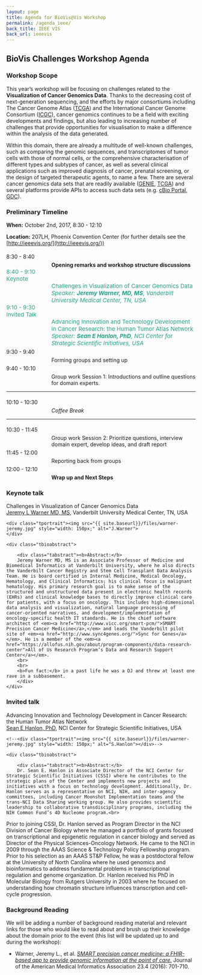 ```yaml
---
layout: page
title: Agenda for BioVis@Vis Workshop
permalink: /agenda_ieee/
back_title: IEEE VIS
back_url: ieeevis
---
```


## BioVis Challenges Workshop Agenda

### Workshop Scope
This year’s workshop will be focusing on challenges related to the **Visualization of Cancer Genomics Data**. Thanks to the decreasing cost of next-generation sequencing, and the efforts by major consortiums including The Cancer Genome Atlas ([TCGA](https://cancergenome.nih.gov/)) and the International Cancer Genome Consortium ([ICGC](http://icgc.org/)), cancer genomics continues to be a field with exciting developments and findings, but also leading to increasing number of challenges that provide opportunities for visualisation to make a difference within the analysis of the data generated.

Within this domain, there are already a multitude of well-known challenges, such as comparing the genomic sequences, and transcriptomes of tumor cells with those of normal cells, or the comprehensive characterisation of different types and subtypes of cancer, as well as several clinical applications such as improved diagnosis of cancer, prenatal screening, or the design of targeted therapeutic agents, to name a few. There are several cancer genomics data sets that are readily available ([GENIE](http://www.aacr.org/Research/Research/Pages/aacr-project-genie.aspx), [TCGA](https://cancergenome.nih.gov/)) and several platforms provide APIs to access such data sets (e.g. [cBio Portal](http://www.cbioportal.org/), [GDC](https://portal.gdc.cancer.gov/)).

### Preliminary Timeline
**When:** October 2nd, 2017, 8:30 - 12:10

**Location:** 207LH, Phoenix Convention Center (for further details see the [http://ieeevis.org/](http://ieeevis.org/))

<a name="agenda"></a>
<div>
  <div class="sumTime" style="padding-top:5px;"> 8:30 - 8:40 </div>
    <div class="ttile" style="padding-left:120px; padding-top:5px;"> <b>Opening remarks and workshop structure discussions</b></div>
</div>  

<div>
    <div class="sumTime2" style="font-size:15px;color:#21a186;">8:40 - 9:10</div>
    <div>
        <div class="sumContent" style="font-size:15px;color:#21a186;">Keynote</div>
        <div class="sumContent" style="padding-left:120px;font-size:15px;color:#21a186;">Challenges in Visualization of Cancer Genomics Data</div>
          <div class="sumDetail" style="padding-left:120px;font-size:15px;color:#21a186;"><i> Speaker: <b> Jeremy Warner, MD, MS</b>, Vanderbilt University Medical Center, TN, USA</i>
          </div>
    </div>
</div>

<div>
    <div class="sumTime2" style="font-size:15px;color:#21a186;">9:10 - 9:30</div>
    <div>
        <div class="sumContent" style="font-size:15px;color:#21a186;">Invited Talk</div>
        <div class="sumContent" style="padding-left:120px;font-size:15px;color:#21a186;">Advancing Innovation and Technology Development in Cancer Research: the Human Tumor Atlas Network</div>
          <div class="sumDetail" style="padding-left:120px;font-size:15px;color:#21a186;"><i> Speaker: <b> Sean E Hanlon, PhD</b>, NCI Center for Strategic Scientific Initiatives, USA</i>
          </div>
    </div>
</div>

<div>
  <div class="sumTime" style="padding-top:5px;"> 9:30 - 9:40 </div>
    <div class="ttile" style="padding-left:120px; padding-top:5px;">Forming groups and setting up</div>
</div>  

<div>
  <div class="sumTime" style="padding-top:5px;"> 9:40 - 10:10 </div>
    <div class="ttile" style="padding-left:120px; padding-top:5px;">Group work Session 1: Introductions and outline questions for domain experts.</div>
</div>  

<hr>
<div>
  <div class="sumTime" style="padding-top:5px;"> 10:10 - 10:30 </div>
    <div class="ttile" style="padding-left:120px; padding-top:5px;"> <em>Coffee Break </em></div>
</div>  
<hr>

<div>
  <div class="sumTime" style="padding-top:5px;"> 10:30 - 11:45 </div>
    <div class="ttile" style="padding-left:120px; padding-top:5px;">Group work Session 2: Prioritize questions, interview domain expert, develop ideas, and draft report</div>
</div>  

<div>
  <div class="sumTime" style="padding-top:5px;"> 11:45 - 12:00 </div>
    <div class="ttile" style="padding-left:120px; padding-top:5px;">Reporting back from groups</div>
</div>

<div>
  <div class="sumTime" style="padding-top:5px;"> 12:00 - 12:10 </div>
    <div class="ttile" style="padding-left:120px; padding-top:5px;"><b>Wrap up and Next Steps</b></div>
</div>


### Keynote talk

<div class="talk">
    <div class="ttitle">Challenges in Visualization of Cancer Genomics Data
    </div>
    <div><span class="tspeaker"><a href="http://www.vicc.org/dd/display.php?person=jeremy.warner">Jeremy L Warner MD, MS</a></span>, <span>Vanderbilt University Medical Center, TN, USA</span></div>

    <div class="tportrait"><img src="{{ site.baseurl}}/files/warner-jeremy.jpg" style="width: 150px;" alt="J.Warner">
    </div>

    <div class="tbioabstract">

        <div class="tabstract"><b>Abstract:</b>
        Jeremy Warner MD, MS is an Associate Professor of Medicine and Biomedical Informatics at Vanderbilt University, where he also directs the Vanderbilt Cancer Registry and Stem Cell Transplant Data Analysis Team. He is board certified in Internal Medicine, Medical Oncology, Hematology, and Clinical Informatics; his clinical focus is malignant hematology. His primary research goal is to make sense of the structured and unstructured data present in electronic health records (EHRs) and clinical knowledge bases to directly improve clinical care for patients, with a focus on oncology. This includes high-dimensional data analysis and visualization, natural language processing of cancer-oriented narratives, and development/implementation of oncology-specific health IT standards. He is the chief software architect of <em><a href="http://www.vicc.org/smart-pcm/">SMART Precision Cancer Medicine</a>,</em> and leads the Vanderbilt pilot site of <em><a href="http://www.sync4genes.org/">Sync for Genes</a></em>. He is a member of the <em><a href="https://allofus.nih.gov/about/program-components/data-research-center">All of Us Research Program’s Data and Research Support Center</a></em>.
        <br>
        <br>
        <b>Fun fact:</b> in a past life he was a DJ and threw at least one rave in a subbasement.
        </div>
    </div>
</div>

### Invited talk

<div class="talk">
    <div class="ttitle">Advancing Innovation and Technology Development in Cancer Research: the Human Tumor Atlas Network
    </div>
    <div><span class="tspeaker"><a href="https://cssi.cancer.gov/hanlon">Sean E Hanlon, PhD</a></span>, <span>NCI Center for Strategic Scientific Initiatives, USA</span></div>

    <!--<div class="tportrait"><img src="{{ site.baseurl}}/files/warner-jeremy.jpg" style="width: 150px;" alt="S.Hanlon"></div>-->

    <div class="tbioabstract">

        <div class="tabstract"><b>Abstract:</b>
        Dr. Sean E. Hanlon is Associate Director of the NCI Center for Strategic Scientific Initiatives (CSSI) where he contributes to the strategic plans of the Center and implements new projects and initiatives with a focus on technology development. Additionally, Dr. Hanlon serves as a representative on NCI, NIH, and inter-agency committees, including Cancer Moonshot Implementation teams and the trans-NCI Data Sharing working group. He also provides scientific leadership to collaborative transdisciplinary programs, including the NIH Common Fund’s 4D Nucleome program.<br>
Prior to joining CSSI, Dr. Hanlon served as Program Director in the NCI Division of Cancer Biology where he managed a portfolio of grants focused on transcriptional and epigenetic regulation in cancer biology and served as Director of the Physical Sciences-Oncology Network. He came to the NCI in 2009 through the AAAS Science & Technology Policy Fellowship program. Prior to his selection as an AAAS ST&P Fellow, he was a postdoctoral fellow at the University of North Carolina where he used genomics and bioinformatics to address fundamental problems in transcriptional regulation and genome organization. Dr. Hanlon received his PhD in Molecular Biology from Rutgers University in 2003 where he focused on understanding how chromatin structure influences transcription and cell-cycle progression.
        </div>
    </div>
</div>


### Background Reading
We will be adding a number of background reading material and relevant links for those who would like to read about and brush up their knowledge about the domain prior to the event (this list will be updated up to and during the workshop):

* Warner, Jeremy L., et al. [*SMART precision cancer medicine: a FHIR-based app to provide genomic information at the point of care.*](https://academic.oup.com/jamia/article/23/4/701/2200286/SMART-precision-cancer-medicine-a-FHIR-based-app) Journal of the American Medical Informatics Association 23.4 (2016): 701-710.
